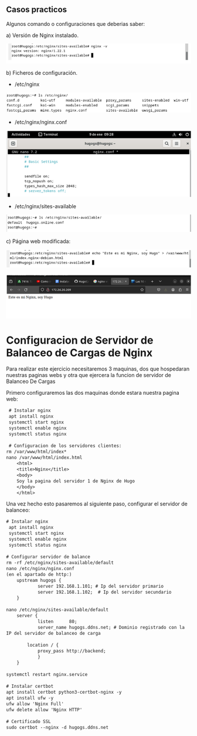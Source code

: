 ## Casos practicos

Algunos comando o configuraciones que deberias saber:

a) Versión de Nginx instalado.

![image](/img/version.png)

b) Ficheros de configuración.

- /etc/nginx
  
![imagen](/img/instalacion1.png)
  
- /etc/nginx/nginx.conf
  
![imagen](/img/instalacion2.png)
  
- /etc/nginx/sites-available
  
![imagen](/img/instalacion3.png)


c) Página web modificada:

![image](/img/instalacion4.png)

![image](/img/pagina.png)

# Configuracion de Servidor de Balanceo de Cargas de Nginx
Para realizar este ejercicio necesitaremos 3 maquinas, dos que hospedaran nuestras paginas webs y otra que ejercera la funcion de servidor de Balanceo De Cargas

Primero configuraremos las dos maquinas donde estara nuestra pagina web:

```
 # Instalar nginx 
 apt install nginx 
 systemctl start nginx
 systemctl enable nginx
 systemctl status nginx

 # Configuracion de los servidores clientes: 
rm /var/www/html/index*
nano /var/www/html/index.html
	<html>
	<title>Nginx</title>
	<body>
	Soy la pagina del servidor 1 de Nginx de Hugo
	</body>
	</html>
```
Una vez hecho esto pasaremos al siguiente paso, configurar el servidor de balanceo:
```
# Instalar nginx 
 apt install nginx 
 systemctl start nginx
 systemctl enable nginx
 systemctl status nginx

# Configurar servidor de balance
rm -rf /etc/nginx/sites-available/default
nano /etc/nginx/nginx.conf
(en el apartado de http:)
	upstream hugogs {
    		server 192.168.1.101; # Ip del servidor primario
    		server 192.168.1.102;  # Ip del servidor secundario
	}

nano /etc/nginx/sites-available/default
	server {
    		listen      80;
    		server_name hugogs.ddns.net; # Dominio registrado con la IP del servidor de balanceo de carga

    	location / {
        	proxy_pass http://backend;
    		}
	}

systemctl restart nginx.service

# Instalar certbot
apt install certbot python3-certbot-nginx -y
apt install ufw -y
ufw allow 'Nginx Full'
ufw delete allow 'Nginx HTTP'

# Certificado SSL
sudo certbot --nginx -d hugogs.ddns.net
```
